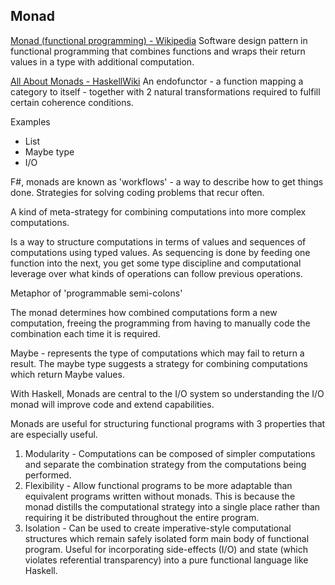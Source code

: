 ## Monad
[Monad (functional programming) - Wikipedia](https://en.wikipedia.org/wiki/Monad_(functional_programming))
Software design pattern in functional programming that combines functions and wraps their return values in a type with additional computation. 

[All About Monads - HaskellWiki](https://wiki.haskell.org/All_About_Monads)
An endofunctor - a function mapping a category to itself - together with 2 natural transformations required to fulfill certain coherence conditions. 

Examples
+ List
+ Maybe type
+ I/O

F#, monads are known as 'workflows' - a way to describe how to get things done. Strategies for solving coding problems that recur often.

A kind of meta-strategy for combining computations into more complex computations. 

Is a way to structure computations in terms of values and sequences of computations using typed values. As sequencing is done by feeding one function into the next, you get some type discipline and computational leverage over what kinds of operations can follow previous operations. 

Metaphor of 'programmable semi-colons'

The monad determines how combined computations form a new computation, freeing the programming from having to manually code the combination each time it is required.

Maybe - represents the type of computations which may fail to return a result. The maybe type suggests a strategy for combining computations which return Maybe values.


With Haskell, Monads are central to the I/O system so understanding the I/O monad will improve code and extend capabilities.

Monads are useful for structuring functional programs with 3 properties that are especially useful.
1. Modularity - Computations can be composed of simpler computations and separate the combination strategy from the computations being performed.
2. Flexibility - Allow functional programs to be more adaptable than equivalent programs written without monads. This is because the monad distills the computational strategy into a single place rather than requiring it be distributed throughout the entire program. 
3. Isolation - Can be used to create imperative-style computational structures which remain safely isolated form main body of functional program. Useful for incorporating side-effects (I/O) and state (which violates referential transparency) into a pure functional language like Haskell.